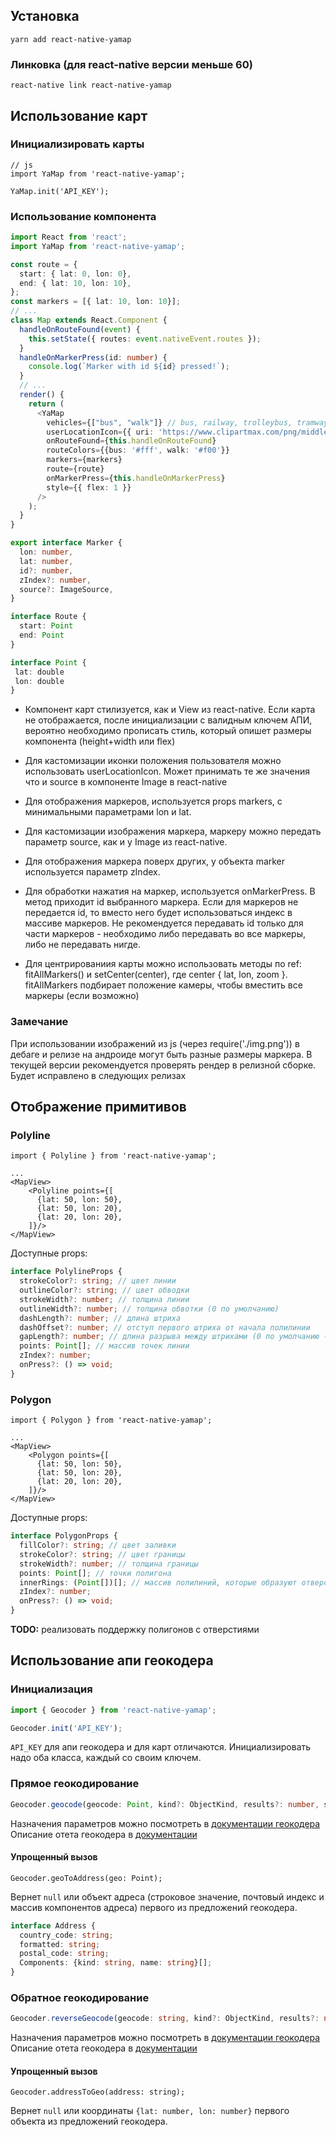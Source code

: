 ## Установка

```
yarn add react-native-yamap
```

### Линковка (для react-native версии меньше 60)

```
react-native link react-native-yamap
``` 

## Использование карт

### Инициализировать карты

```
// js
import YaMap from 'react-native-yamap';

YaMap.init('API_KEY');
```

### Использование компонента
```typescript jsx
import React from 'react';
import YaMap from 'react-native-yamap';

const route = {
  start: { lat: 0, lon: 0},
  end: { lat: 10, lon: 10},
};
const markers = [{ lat: 10, lon: 10}];
// ...
class Map extends React.Component {
  handleOnRouteFound(event) {
    this.setState({ routes: event.nativeEvent.routes });
  }
  handleOnMarkerPress(id: number) {
    console.log(`Marker with id ${id} pressed!`);
  }
  // ...
  render() {
    return (
      <YaMap
        vehicles={["bus", "walk"]} // bus, railway, trolleybus, tramway, suburban, underground, walk
        userLocationIcon={{ uri: 'https://www.clipartmax.com/png/middle/180-1801760_pin-png.png' }}
        onRouteFound={this.handleOnRouteFound}
        routeColors={{bus: '#fff', walk: '#f00'}}
        markers={markers}
        route={route}
        onMarkerPress={this.handleOnMarkerPress}
        style={{ flex: 1 }}
      />
    );
  }
}
```

```typescript
export interface Marker {
  lon: number,
  lat: number,
  id?: number,
  zIndex?: number,
  source?: ImageSource,
}
```
```typescript
interface Route {
  start: Point
  end: Point
}
```
```typescript
interface Point {
 lat: double 
 lon: double
}  
```


- Компонент карт стилизуется, как и View из react-native. Если карта не отображается, после инициализации с валидным ключем АПИ, вероятно необходимо прописать стиль, который опишет размеры компонента (height+width или flex)

- Для кастомизации иконки положения пользователя можно использовать userLocationIcon. Может принимать те же значения что и source в компоненте Image в react-native

- Для отображения маркеров, используется props markers, с минимальными параметрами lon и lat.

- Для кастомизации изображения маркера, маркеру можно передать параметр source, как и у Image из react-native.

- Для отображения маркера поверх других, у объекта marker используется параметр zIndex.

- Для обработки нажатия на маркер, используется onMarkerPress. В метод приходит id выбранного маркера. Если для маркеров не передается id, то вместо него будет использоваться индекс в массиве маркеров. Не рекомендуется передавать id только для части маркеров - необходимо либо передавать во все маркеры, либо не передавать нигде.

- Для центрированиия карты можно использовать методы по ref: fitAllMarkers() и setCenter(center), где center { lat, lon, zoom }. fitAllMarkers подбирает положение камеры, чтобы вместить все маркеры (если возможно)

### Замечание
При использовании изображений из js (через require('./img.png')) в дебаге и релизе на андроиде могут быть разные размеры маркера. В текущей версии рекомендуется проверять рендер в релизной сборке. Будет исправлено в следующих релизах

## Отображение примитивов

### Polyline
```
import { Polyline } from 'react-native-yamap';

...
<MapView>
    <Polyline points={[
      {lat: 50, lon: 50},
      {lat: 50, lon: 20},
      {lat: 20, lon: 20},
    ]}/>
</MapView>
```

Доступные props:
```typescript
interface PolylineProps {
  strokeColor?: string; // цвет линии
  outlineColor?: string; // цвет обводки
  strokeWidth?: number; // толщина линии
  outlineWidth?: number; // толщина обвотки (0 по умолчанию)
  dashLength?: number; // длина штриха
  dashOffset?: number; // отступ первого штриха от начала полилинии
  gapLength?: number; // длина разрыва между штрихами (0 по умолчанию - сплошная линия)
  points: Point[]; // массив точек линии
  zIndex?: number;
  onPress?: () => void;
}
```

### Polygon
```
import { Polygon } from 'react-native-yamap';

...
<MapView>
    <Polygon points={[
      {lat: 50, lon: 50},
      {lat: 50, lon: 20},
      {lat: 20, lon: 20},
    ]}/>
</MapView>
```

Доступные props:
```typescript
interface PolygonProps {
  fillColor?: string; // цвет заливки
  strokeColor?: string; // цвет границы
  strokeWidth?: number; // толщина границы
  points: Point[]; // точки полигона
  innerRings: (Point[])[]; // массив полилиний, которые образуют отверстия в полигоне 
  zIndex?: number;
  onPress?: () => void;
}
```

**TODO:** реализовать поддержку полигонов с отверстиями

## Использование апи геокодера

### Инициализация

```typescript jsx
import { Geocoder } from 'react-native-yamap';

Geocoder.init('API_KEY');
```

`API_KEY` для апи геокодера и для карт отличаются. Инициализировать надо оба класса, каждый со своим ключем.

### Прямое геокодирование

```typescript jsx
Geocoder.geocode(geocode: Point, kind?: ObjectKind, results?: number, skip?: number, lang?: Lang);
```

Назначения параметров можно посмотреть в [документации геокодера][yandex-geo-doc]
Описание отета геокодера в [документации][yandex-geo-response]

#### Упрощенный вызов ####
```
Geocoder.geoToAddress(geo: Point);
```
Вернет `null` или объект адреса (строковое значение, почтовый индекс и массив компонентов адреса) первого из предложений геокодера.
```typescript jsx
interface Address {
  country_code: string;
  formatted: string;
  postal_code: string;
  Components: {kind: string, name: string}[];
}
```

### Обратное геокодирование

```typescript jsx
Geocoder.reverseGeocode(geocode: string, kind?: ObjectKind, results?: number, skip?: number, lang?: Lang, rspn?: 0 | 1, ll?: Point, spn?: [number, number], bbox?: [Point, Point]);
```

Назначения параметров можно посмотреть в [документации геокодера][yandex-geo-doc]
Описание отета геокодера в [документации][yandex-geo-response]

#### Упрощенный вызов ####
```
Geocoder.addressToGeo(address: string);
```
Вернет `null` или координаты `{lat: number, lon: number}` первого объекта из предложений геокодера.

[yandex-geo-doc]: https://tech.yandex.ru/maps/geocoder/doc/desc/concepts/input_params-docpage

[yandex-geo-response]: https://tech.yandex.ru/maps/geocoder/doc/desc/reference/response_structure-docpage/
